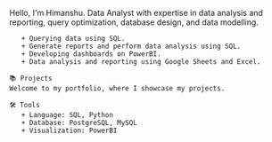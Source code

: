 Hello, I'm Himanshu. Data Analyst with expertise in data analysis and reporting, query optimization, database design, and data modelling.
```
   + Querying data using SQL.
   + Generate reports and perform data analysis using SQL.
   + Developing dashboards on PowerBI.
   + Data analysis and reporting using Google Sheets and Excel.

📚 Projects
Welcome to my portfolio, where I showcase my projects.

🛠️ Tools
   + Language: SQL, Python
   + Database: PostgreSQL, MySQL
   + Visualization: PowerBI
```

<!--
**StArLorDd88/StArLorDd88** is a ✨ _special_ ✨ repository because its `README.md` (this file) appears on your GitHub profile.

Here are some ideas to get you started:

- 🔭 I’m currently working on ...
- 🌱 I’m currently learning ...
- 👯 I’m looking to collaborate on ...
- 🤔 I’m looking for help with ...
- 💬 Ask me about ...
- 📫 How to reach me: ...
- 😄 Pronouns: ...
- ⚡ Fun fact: ...
-->
